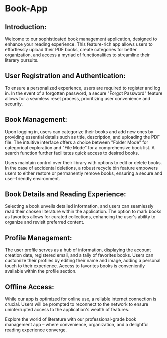 # Book-App

## Introduction:
Welcome to our sophisticated book management application, designed to enhance your reading experience. This feature-rich app allows users to effortlessly upload their PDF books, create categories for better organization, and access a myriad of functionalities to streamline their literary pursuits.

## User Registration and Authentication:
To ensure a personalized experience, users are required to register and log in. In the event of a forgotten password, a secure "Forgot Password" feature allows for a seamless reset process, prioritizing user convenience and security.

## Book Management:
Upon logging in, users can categorize their books and add new ones by providing essential details such as title, description, and uploading the PDF file. The intuitive interface offers a choice between "Folder Mode" for categorical exploration and "File Mode" for a comprehensive book list. A search function further facilitates quick access to desired books.

Users maintain control over their library with options to edit or delete books. In the case of accidental deletions, a robust recycle bin feature empowers users to either restore or permanently remove books, ensuring a secure and user-friendly environment.

## Book Details and Reading Experience:
Selecting a book unveils detailed information, and users can seamlessly read their chosen literature within the application. The option to mark books as favorites allows for curated collections, enhancing the user's ability to organize and revisit preferred content.

## Profile Management:
The user profile serves as a hub of information, displaying the account creation date, registered email, and a tally of favorites books. Users can customize their profiles by editing their name and image, adding a personal touch to their experience. Access to favorites books is conveniently available within the profile section.

## Offline Access:
While our app is optimized for online use, a reliable internet connection is crucial. Users will be prompted to reconnect to the network to ensure uninterrupted access to the application's wealth of features.

Explore the world of literature with our professional-grade book management app – where convenience, organization, and a delightful reading experience converge.
